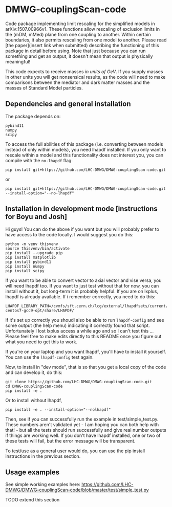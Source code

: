 # DMWG-couplingScan-code
Code package implementing limit rescaling for the simplified models in arXiv:1507.00966v1. These functions allow rescaling of exclusion limits in the (mDM, mMed) plane from one coupling to another. Within certain boundaries, it also permits rescaling from one model to another. Please read [the paper](insert link when submitted) describing the functioning of this package in detail before using. Note that just because you can run something and get an output, it doesn't mean that output is physically meaningful!

This code expects to receive masses *in units of GeV*. If you supply masses in other units you will get nonsensical results, as the code will need to make comparisons between the mediator and dark matter masses and the masses of Standard Model particles.

## Dependencies and general installation

The package depends on:

```
pybind11
numpy
scipy
```

To access the full abilities of this package (i.e. converting between models instead of only within models), you need lhapdf installed. If you only want to rescale within a model and this functionality does not interest you, you can compile with the `no-lhapdf` flag:

```
pip install git+https://github.com/LHC-DMWG/DMWG-couplingScan-code.git
```
or
```
pip install git+https://github.com/LHC-DMWG/DMWG-couplingScan-code.git --install-option="--no-lhapdf"
```


## Installation in development mode [instructions for Boyu and Josh]

Hi guys! You can do the above if you want but you will probably prefer to have access to the code locally. I would suggest you do this:

```
python -m venv thisvenv
source thisvenv/bin/activate
pip install --upgrade pip
pip install matplotlib
pip install pybind11
pip install numpy
pip install scipy
```

If you want to be able to convert vector to axial vector and vise versa, you will need lhapdf too. If you want to just test without that for now, you can install without it, but long-term it is probably helpful. If you are on lxplus, lhapdf is already available. If i remember correctly, you need to do this:
```
LHAPDF_LIBRARY_PATH=/cvmfs/sft.cern.ch/lcg/external/lhapdfsets/current/:/cvmfs/sft.cern.ch/lcg/releases/LCG_97python3/MCGenerators/lhapdf/6.2.3/x86_64-centos7-gcc9-opt/share/LHAPDF/
```
If it's set up correctly you shoudl also be able to run `lhapdf-config` and see some output (the help menu) indicating it correctly found that script. Unfortunately I lost lxplus access a while ago and so I can't test this ... Please feel free to make edits directly to this README once you figure out what you need to get this to work.

If you're on your laptop and you want lhapdf, you'll have to install it yourself. You can use the `lhapdf-config` test again.

Now, to install in "dev mode", that is so that you get a local copy of the code and can develop it, do this:

```
git clone https://github.com/LHC-DMWG/DMWG-couplingScan-code.git
cd DMWG-couplingScan-code
pip install -e .
```

Or to install without lhapdf,
```
pip install -e . --install-option="--nolhapdf"
```

Then, see if you can successfully run the example in test/simple_test.py. These numbers aren't validated yet - I am hoping you can both help with that! - but all the tests should run successfully and give real number outputs if things are working well. If you don't have lhapdf installed, one or two of these tests will fail, but the error message will be transparent.

To test/use as a general user would do, you can use the pip install instructions in the previous section. 

## Usage examples

See simple working examples here: https://github.com/LHC-DMWG/DMWG-couplingScan-code/blob/master/test/simple_test.py

TODO extend this section
